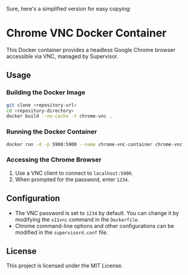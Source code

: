 Sure, here's a simplified version for easy copying:

# Chrome VNC Docker Container

This Docker container provides a headless Google Chrome browser accessible via VNC, managed by Supervisor.

## Usage

### Building the Docker Image

```bash
git clone <repository-url>
cd <repository-directory>
docker build --no-cache -t chrome-vnc .
```

### Running the Docker Container

```bash
docker run -d -p 5900:5900 --name chrome-vnc-container chrome-vnc
```

### Accessing the Chrome Browser

1. Use a VNC client to connect to `localhost:5900`.
2. When prompted for the password, enter `1234`.

## Configuration

- The VNC password is set to `1234` by default. You can change it by modifying the `x11vnc` command in the `Dockerfile`.
- Chrome command-line options and other configurations can be modified in the `supervisord.conf` file.

## License
This project is licensed under the MIT License.
